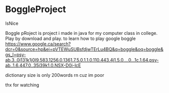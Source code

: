 # BoggleProject
IsNice

Boggle pRoject is project i made in java for my computer class in college. 
Play by download and play. to learn how to play google boggle https://www.google.ca/search?dcr=0&source=hp&ei=pVTEWuSUBsfdjwTErLu4BQ&q=boggle&oq=boggle&gs_l=psy-ab.3..0i131k1j0l9.583.1256.0.1361.7.5.0.1.1.0.110.443.4j1.5.0....0...1c.1.64.psy-ab..1.6.447.0..35i39k1.0.NSX-D0i-lcE

dictionary size is only 200words rn cuz im poor


thx for watching
